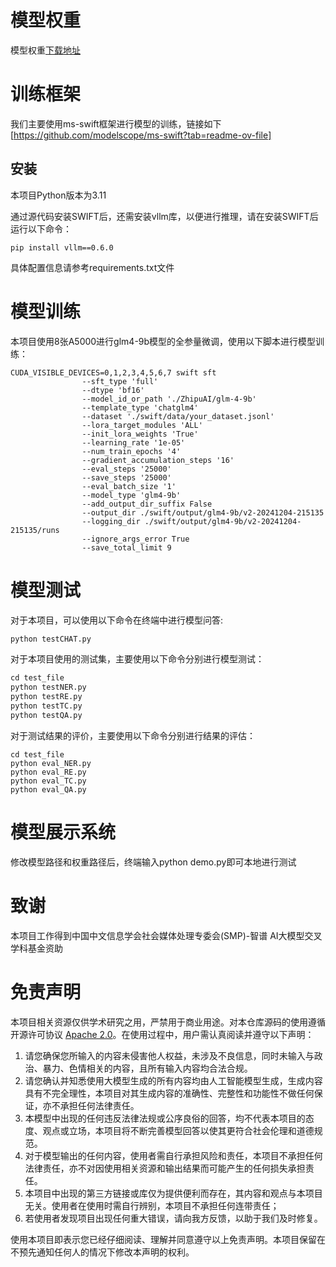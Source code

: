 # 模型权重

模型权重[下载地址](https://modelscope.cn/models/DUTIRbionlp/SMP-Zhipu-BioLLM-v0)

# 训练框架

我们主要使用ms-swift框架进行模型的训练，链接如下[https://github.com/modelscope/ms-swift?tab=readme-ov-file]

## 安装

本项目Python版本为3.11

通过源代码安装SWIFT后，还需安装vllm库，以便进行推理，请在安装SWIFT后运行以下命令：

```
pip install vllm==0.6.0
```

具体配置信息请参考requirements.txt文件



# 模型训练

本项目使用8张A5000进行glm4-9b模型的全参量微调，使用以下脚本进行模型训练：

```
CUDA_VISIBLE_DEVICES=0,1,2,3,4,5,6,7 swift sft 
				--sft_type 'full' 
                --dtype 'bf16' 
                --model_id_or_path './ZhipuAI/glm-4-9b' 
                --template_type 'chatglm4' 
                --dataset './swift/data/your_dataset.jsonl' 
                --lora_target_modules 'ALL' 
                --init_lora_weights 'True' 
                --learning_rate '1e-05' 
                --num_train_epochs '4' 
                --gradient_accumulation_steps '16' 
                --eval_steps '25000' 
                --save_steps '25000' 
                --eval_batch_size '1' 
                --model_type 'glm4-9b'  
                --add_output_dir_suffix False 
                --output_dir ./swift/output/glm4-9b/v2-20241204-215135
                --logging_dir ./swift/output/glm4-9b/v2-20241204-215135/runs 
                --ignore_args_error True
                --save_total_limit 9
```



# 模型测试

对于本项目，可以使用以下命令在终端中进行模型问答:
```python 
python testCHAT.py
```

对于本项目使用的测试集，主要使用以下命令分别进行模型测试：

```python
cd test_file
python testNER.py
python testRE.py
python testTC.py
python testQA.py
```

对于测试结果的评价，主要使用以下命令分别进行结果的评估：

```
cd test_file
python eval_NER.py
python eval_RE.py
python eval_TC.py
python eval_QA.py
```
# 模型展示系统

修改模型路径和权重路径后，终端输入python demo.py即可本地进行测试

# 致谢
本项目工作得到中国中文信息学会社会媒体处理专委会(SMP)-智谱 AI大模型交叉学科基金资助

# 免责声明
本项目相关资源仅供学术研究之用，严禁用于商业用途。对本仓库源码的使用遵循开源许可协议 [Apache 2.0](https://github.com/DUTIR-BioNLP/Taiyi-LLM/blob/main/LICENSE)。在使用过程中，用户需认真阅读并遵守以下声明：
1. 请您确保您所输入的内容未侵害他人权益，未涉及不良信息，同时未输入与政治、暴力、色情相关的内容，且所有输入内容均合法合规。
2. 请您确认并知悉使用大模型生成的所有内容均由人工智能模型生成，生成内容具有不完全理性，本项目对其生成内容的准确性、完整性和功能性不做任何保证，亦不承担任何法律责任。
3. 本模型中出现的任何违反法律法规或公序良俗的回答，均不代表本项目的态度、观点或立场，本项目将不断完善模型回答以使其更符合社会伦理和道德规范。
4. 对于模型输出的任何内容，使用者需自行承担风险和责任，本项目不承担任何法律责任，亦不对因使用相关资源和输出结果而可能产生的任何损失承担责任。
5. 本项目中出现的第三方链接或库仅为提供便利而存在，其内容和观点与本项目无关。使用者在使用时需自行辨别，本项目不承担任何连带责任；
6. 若使用者发现项目出现任何重大错误，请向我方反馈，以助于我们及时修复。

使用本项目即表示您已经仔细阅读、理解并同意遵守以上免责声明。本项目保留在不预先通知任何人的情况下修改本声明的权利。
